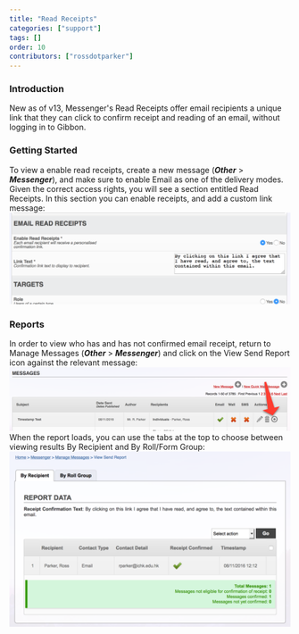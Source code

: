 ```yaml
---
title: "Read Receipts"
categories: ["support"]
tags: []
order: 10
contributors: ["rossdotparker"]
---
```


### Introduction

New as of v13, Messenger's Read Receipts offer email recipients a unique link that they can click to confirm receipt and reading of an email, without logging in to Gibbon.

### Getting Started

To view a enable read receipts, create a new message (___Other___ > ___Messenger___), and make sure to enable Email as one of the delivery modes. Given the correct access rights, you will see a section entitled Read Receipts. In this section you can enable receipts, and add a custom link message: ![messenger-read-receipts-getting-started](</img/teachers/messenger/Messenger-Read-Receipts-Getting-Started-1024x333.png>)

### Reports

In order to view who has and has not confirmed email receipt, return to Manage Messages (___Other___ > ___Messenger___) and click on the View Send Report icon against the relevant message: ![messenger-read-receipts-report-1](</img/teachers/messenger/Messenger-Read-Receipts-Report-1.png>) When the report loads, you can use the tabs at the top to choose between viewing results By Recipient and By Roll/Form Group: ![messenger-read-receipts-report-2](</img/teachers/messenger/Messenger-Read-Receipts-Report-2-1024x638.png>)
